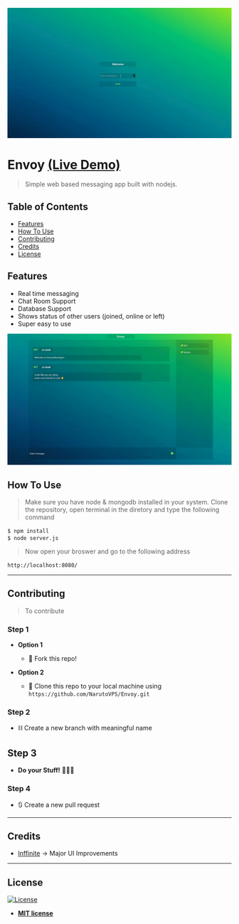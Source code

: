 ![](gifs/intro-min.gif)

# Envoy [(Live Demo)](https://narutovps-envoy.herokuapp.com/)

> Simple web based messaging app built with nodejs.

## Table of Contents

- [Features](#features)
- [How To Use](#how-to-use)
- [Contributing](#contributing)
- [Credits](#credits)
- [License](#license)

## Features

 - Real time messaging
 - Chat Room Support
 - Database Support
 - Shows status of other users (joined, online or left)
 - Super easy to use
 
![](gifs/convo-min.gif)

## How To Use

> Make sure you have node & mongodb installed in your system.
> Clone the repository, open terminal in the diretory and type the following command

```shell
$ npm install
$ node server.js
```

> Now open your broswer and go to the following address

```shell
http://localhost:8080/
```

---

## Contributing

> To contribute 

### Step 1

- **Option 1**
    - 🍴 Fork this repo!

- **Option 2**
    - 👯 Clone this repo to your local machine using `https://github.com/NarutoVPS/Envoy.git`

### Step 2

- ⛓ Create a new branch with meaningful name 

## Step 3

- **Do your Stuff!** 🔨🔨🔨

### Step 4

- 🔃 Create a new pull request 

---

## Credits

- [Inffinite](https://github.com/Inffinite) -> Major UI Improvements 

---

## License

[![License](http://img.shields.io/:license-mit-blue.svg?style=flat-square)](http://badges.mit-license.org)

- **[MIT license](http://opensource.org/licenses/mit-license.php)**


